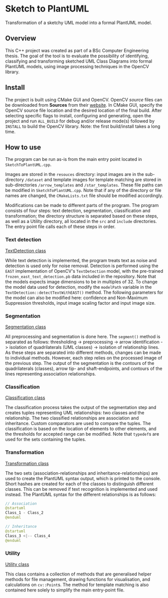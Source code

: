 # Sketch to PlantUML

Transformation of a sketchy UML model into a formal PlantUML model.

## Overview

This C++ project was created as part of a BSc Computer Engineering thesis. The goal of the tool is to evaluate the possibility of identifying, classifying and transforming sketched UML Class Diagrams into formal PlantUML models, using image processing techniques in the OpenCV library.

## Install

The project is built using CMake GUI and OpenCV. OpenCV *source* files can be downloaded from **Sources** from their [website](https://opencv.org/releases/). In CMake GUI, specify the OpenCV source file location and the desired location of the final build. After selecting specific flags to install, configuring and generating, open the project and run `ALL_BUILD` for debug and/or release mode(s) followed by `INSTALL` to build the OpenCV library. Note: the first build/install takes a long time.

## How to use
The program can be run as-is from the main entry point located in `SketchToPlantUML.cpp`.

Images are stored in the `resouces` directory: input images are in the sub-directory `/dataset` and template images for template matching are stored in sub-directories `/arrow_templates` and `/star_templates`. These file paths can be modified in `SketchToPlantUML.cpp`. Note that if any of the directory or file names are changed, the `CMakeLists.txt` file should be modified accordingly.

Modifications can be made to different parts of the program. The program consists of four steps: text detection, segmentation, classification and transformation; the directory structure is separated based on these steps, as well as a Utility directory, all located in the `src` and `ìnclude` directories. The entry point file calls each of these steps in order.


### Text detection

[TextDetection class](TextDetection.h)

While text detection is implemented, the program treats text as noise and detection is used only for noise removal. Detection is performed using the `EAST` implementation of OpenCV's `TextDetection` model, with the pre-trained  `frozen_east_text_detection.pb` data included in the repository. Note that the models expects image dimensions to be in multiples of 32. To change the model data used for detection, modify the `modelPath` variable in the `TextDetection::detectTextWithEAST()` method. The following parameters for the model can also be modified here: confidence and Non-Maximum Suppression thresholds, input image scaling factor and input image size.

### Segmentation

[Segmentation class](Segment.h)

All preprocessing and segmentation is done here. The `segment()` method is separated as follows: thresholding -> preprocessing -> arrow identification -> isolation of quadrilaterals (UML classes) ->
isolation of relationship lines. As these steps are separated into different methods, changes can be made to individual methods. However, each step relies on the processed image of the previous step. The output of the segmentation is the contours of the quadrilaterals (classes), arrow tip- and shaft-endpoints, and contours of the lines representing association relationships.

### Classification

[Classification class](Classify.h)

The classification process takes the output of the segmentation step and creates tuples representing UML relationships: two classes and the relationship. The two classified relationships are association and inheritance. Custom comparators are used to compare the tuples. The classification is based on the location of elements to other elements, and the thresholds for accepted range can be modified. Note that `typedef`s are used for the sets containing the tuples.

### Transformation

[Transformation class](Transform.h)

The two sets (association-relationships and inheritance-relationships) are used to create the PlantUML syntax output, which is printed to the console. Short hashes are created for each of the classes to distinguish different classes. This can be removed if text recognition is implemented and used instead. The PlantUML syntax for the different relationships is as follows:

```java
// Association
@startuml
Class_1 - Class_2   
@enduml

// Inheritance 
@startuml
Class_3 <|-- Class_4   
@enduml
```

### Utility

[Utility class](Util.h)

This class contains a collection of methods that are generalised helper methods for file management, drawing functions for visualisation, and calculations on `cv::Point`s. The method for template matching is also contained here solely to simplify the main entry-point file.
